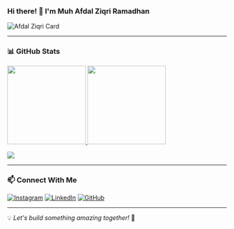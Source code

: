 ### Hi there! 👋 I'm Muh Afdal Ziqri Ramadhan

![Afdal Ziqri Card](https://cardivo.vercel.app/api?name=Muh%20Afdal%20Zqri%20Ramadhan&description=Hi,%20I'm%20an%20enthusiast%20programmer%20and%20I'm%2020%20y.o.%20Nice%20to%20meet%20you%20%F0%9F%91%8B&image=https://tyrant04.github.io/assets/img/testimonial-2.jpg?v=4&backgroundColor=%23ecf0f1&instagram=_afdlziqriii&linkedin=I%20Afdal%20Ziqri&github=Afdally&pattern=topography&colorPattern=%23eaeaea)

---


### 📊 GitHub Stats
<p align="left">
<a href="https://github.com/Afdally">
  <img height="180em" src="https://github-readme-stats.vercel.app/api?username=Afdally&show_icons=true&theme=algolia&include_all_commits=true&count_private=true"/>
  <img height="180em" src="https://github-readme-stats.vercel.app/api/top-langs/?username=Afdally&layout=compact&theme=algolia"/>
</a>
</p>

![](https://github-readme-streak-stats.herokuapp.com/?user=Muh-Ikbal&theme=dark&hide_border=false)<br/>

---

### 📫 Connect With Me
[![Instagram](https://img.shields.io/badge/-Instagram-E4405F?style=for-the-badge&logo=instagram&logoColor=white)](https://instagram.com/_afdlziqriii)
[![LinkedIn](https://img.shields.io/badge/-LinkedIn-0077B5?style=for-the-badge&logo=linkedin&logoColor=white)](https://www.linkedin.com/in/afdal-ziqri/)
[![GitHub](https://img.shields.io/badge/-GitHub-181717?style=for-the-badge&logo=github&logoColor=white)](https://github.com/Afdally)

---

💡 *Let's build something amazing together!* 🚀

